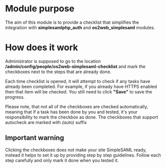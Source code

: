 # Module purpose

The aim of this module is to provide a checklist that simplifies the integration with **simplesamlphp_auth** and **os2web_simplesaml** modules.

# How does it work

Administrator is supposed to go to the location **/admin/config/people/os2web-simplesaml-checklist** and mark the checkboxes next to the steps that are already done.

Each time checklist is opened, it will attempt to check if any tasks have already been completed. For example, if you already have HTTPS enabled then that item will be checked. You still need to click **"Save"** to save the progress.

Please note, that not all of the checkboxes are checked automatically, meaning that if a task has been done by you and tested, it's your responsibility to mark the checkbox as done. The checkboxes that support autocheck are marked with <i>(auto)</i> suffix 

## Important warning
Clicking the checkboxes does not make your site SimpleSAML ready, instead it helps to set it up by providing step by step guidelines. Follow each step carefully and only mark it done when you tested it.

